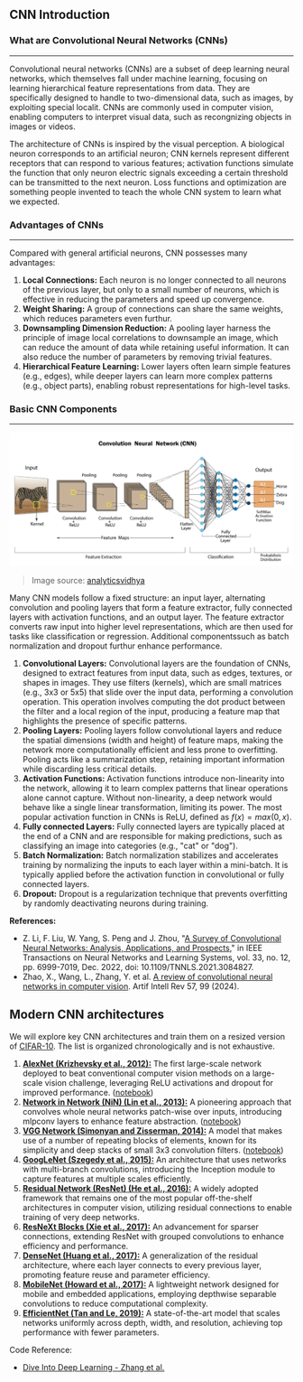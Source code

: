 ## CNN Introduction

### What are Convolutional Neural Networks (CNNs)
---
Convolutional neural networks (CNNs) are a subset of deep learning neural networks, which themselves fall under machine learning, focusing on learning hierarchical feature representations from data. They are specifically designed to handle to two-dimensional data, such as images, by exploiting special localit. CNNs are commonly used in computer vision, enabling computers to interpret visual data, such as recongnizing objects in images or videos.

The architecture of CNNs is inspired by the visual perception. A biological neuron corresponds to an artificial neuron; CNN kernels represent different receptors that can respond to various features; activation functions simulate the function that only neuron electric signals exceeding a certain threshold can be transmitted to the next neuron. Loss functions and optimization are something people invented to teach the whole CNN system to learn what we expected.

### Advantages of CNNs
---
Compared with general artificial neurons, CNN possesses many advantages:
1. **Local Connections:** Each neuron is no longer connected to all neurons of the previous layer, but only to a small number of neurons, which is effective in reducing the parameters and speed up convergence.
2. **Weight Sharing:** A group of connections can share the same weights, which reduces parameters even furthur.
3. **Downsampling Dimension Reduction:** A pooling layer harness the principle of image local correlations to downsample an image, which can reduce the amount of data while retaining useful information. It can also reduce the number of parameters by removing trivial features.
4. **Hierarchical Feature Learning:**  Lower layers often learn simple features (e.g., edges), while deeper layers can learn more complex patterns (e.g., object parts), enabling robust representations for high-level tasks.

### Basic CNN Components
---
![](imgs/image.png) 
> Image source: [analyticsvidhya](https://www.analyticsvidhya.com/blog/2022/03/basics-of-cnn-in-deep-learning/)

Many CNN models follow a fixed structure: an input layer, alternating convolution and pooling layers that form a feature extractor, fully connected layers with activation functions, and an output layer. The feature extractor converts raw input into higher level representations, which are then used for tasks like classification or regression. Additional componentssuch as batch normalization and dropout furthur enhance performance.

1. **Convolutional Layers:** Convolutional layers are the foundation of CNNs, designed to extract features from input data, such as edges, textures, or shapes in images. They use filters (kernels), which are small matrices (e.g., 3x3 or 5x5) that slide over the input data, performing a convolution operation. This operation involves computing the dot product between the filter and a local region of the input, producing a feature map that highlights the presence of specific patterns.
2. **Pooling Layers:** Pooling layers follow convolutional layers and reduce the spatial dimensions (width and height) of feature maps, making the network more computationally efficient and less prone to overfitting. Pooling acts like a summarization step, retaining important information while discarding less critical details.
3. **Activation Functions:** Activation functions introduce non-linearity into the network, allowing it to learn complex patterns that linear operations alone cannot capture. Without non-linearity, a deep network would behave like a single linear transformation, limiting its power. The most popular activation function in CNNs is ReLU, defined as $f(x)=max(0, x)$.
4. **Fully connected Layers:** Fully connected layers are typically placed at the end of a CNN and are responsible for making predictions, such as classifying an image into categories (e.g., "cat" or "dog").
5. **Batch Normalization:** Batch normalization stabilizes and accelerates training by normalizing the inputs to each layer within a mini-batch. It is typically applied before the activation function in convolutional or fully connected layers.
6. **Dropout:** Dropout is a regularization technique that prevents overfitting by randomly deactivating neurons during training.

**References:**
- Z. Li, F. Liu, W. Yang, S. Peng and J. Zhou, "[A Survey of Convolutional Neural Networks: Analysis, Applications, and Prospects](https://ieeexplore.ieee.org/document/9451544)," in IEEE Transactions on Neural Networks and Learning Systems, vol. 33, no. 12, pp. 6999-7019, Dec. 2022, doi: 10.1109/TNNLS.2021.3084827. 
- Zhao, X., Wang, L., Zhang, Y. et al. [A review of convolutional neural networks in computer vision](https://doi.org/10.1007/s10462-024-10721-6). Artif Intell Rev 57, 99 (2024). 

## Modern CNN architectures

We will explore key CNN architectures and train them on a resized version of [CIFAR-10](https://www.cs.toronto.edu/~kriz/cifar.html). The list is organized chronologically and is not exhaustive. 

1. [**AlexNet (Krizhevsky et al., 2012):**](https://proceedings.neurips.cc/paper_files/paper/2012/file/c399862d3b9d6b76c8436e924a68c45b-Paper.pdf) The first large-scale network deployed to beat conventional computer vision methods on a large-scale vision challenge, leveraging ReLU activations and dropout for improved performance. ([notebook](./01_alexnet.ipynb))
2. [**Network in Network (NiN) (Lin et al., 2013):**](https://arxiv.org/abs/1312.4400) A pioneering approach that convolves whole neural networks patch-wise over inputs, introducing mlpconv layers to enhance feature abstraction. ([notebook](./02_network_in_network.ipynb))
3. [**VGG Network (Simonyan and Zisserman, 2014):**](https://arxiv.org/abs/1409.1556) A model that makes use of a number of repeating blocks of elements, known for its simplicity and deep stacks of small 3x3 convolution filters. ([notebook](./03_vgg.ipynb))
4. [**GoogLeNet (Szegedy et al., 2015):**](https://arxiv.org/abs/1409.4842) An architecture that uses networks with multi-branch convolutions, introducing the Inception module to capture features at multiple scales efficiently.
5. [**Residual Network (ResNet) (He et al., 2016):**](https://arxiv.org/abs/1512.03385) A widely adopted framework that remains one of the most popular off-the-shelf architectures in computer vision, utilizing residual connections to enable training of very deep networks.
6. [**ResNeXt Blocks (Xie et al., 2017):**](https://openaccess.thecvf.com/content_cvpr_2017/papers/Xie_Aggregated_Residual_Transformations_CVPR_2017_paper.pdf) An advancement for sparser connections, extending ResNet with grouped convolutions to enhance efficiency and performance.
7. [**DenseNet (Huang et al., 2017):**](https://arxiv.org/abs/1608.06993) A generalization of the residual architecture, where each layer connects to every previous layer, promoting feature reuse and parameter efficiency.
8. [**MobileNet (Howard et al., 2017):**](https://arxiv.org/abs/1704.04861) A lightweight network designed for mobile and embedded applications, employing depthwise separable convolutions to reduce computational complexity.
9. [**EfficientNet (Tan and Le, 2019):**](https://arxiv.org/abs/1905.11946) A state-of-the-art model that scales networks uniformly across depth, width, and resolution, achieving top performance with fewer parameters.

Code Reference:
- [Dive Into Deep Learning - Zhang et al.](https://d2l.ai/)